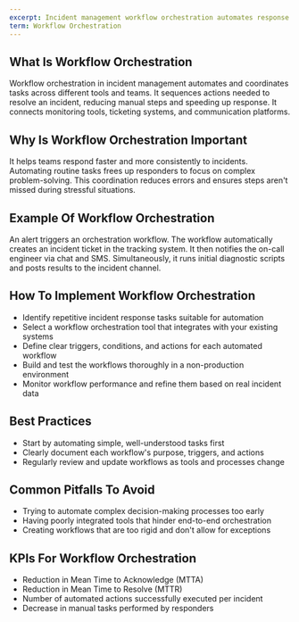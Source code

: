 ```yaml
---
excerpt: Incident management workflow orchestration automates response tasks to speed resolution and reduce manual work.
term: Workflow Orchestration
---
```

## What Is Workflow Orchestration

Workflow orchestration in incident management automates and coordinates tasks across different tools and teams. It sequences actions needed to resolve an incident, reducing manual steps and speeding up response. It connects monitoring tools, ticketing systems, and communication platforms.

## Why Is Workflow Orchestration Important

It helps teams respond faster and more consistently to incidents. Automating routine tasks frees up responders to focus on complex problem-solving. This coordination reduces errors and ensures steps aren't missed during stressful situations.

## Example Of Workflow Orchestration

An alert triggers an orchestration workflow. The workflow automatically creates an incident ticket in the tracking system. It then notifies the on-call engineer via chat and SMS. Simultaneously, it runs initial diagnostic scripts and posts results to the incident channel.

## How To Implement Workflow Orchestration

- Identify repetitive incident response tasks suitable for automation
- Select a workflow orchestration tool that integrates with your existing systems
- Define clear triggers, conditions, and actions for each automated workflow
- Build and test the workflows thoroughly in a non-production environment
- Monitor workflow performance and refine them based on real incident data

## Best Practices

- Start by automating simple, well-understood tasks first
- Clearly document each workflow's purpose, triggers, and actions
- Regularly review and update workflows as tools and processes change

## Common Pitfalls To Avoid

- Trying to automate complex decision-making processes too early
- Having poorly integrated tools that hinder end-to-end orchestration
- Creating workflows that are too rigid and don't allow for exceptions

## KPIs For Workflow Orchestration

- Reduction in Mean Time to Acknowledge (MTTA)
- Reduction in Mean Time to Resolve (MTTR)
- Number of automated actions successfully executed per incident
- Decrease in manual tasks performed by responders